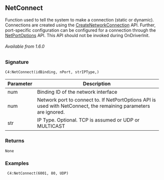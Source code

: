 ## NetConnect

Function used to tell the system to make a connection (static or dynamic). Connections are created using the [CreateNetworkConnection][1] API. Further, port-specific configuration can be configured for a connection through the [NetPortOptions][2] API. This API should not be invoked during OnDriverInit.

###### Available from 1.6.0


### Signature

`C4:NetConnect(idBinding, nPort, strIPType,)`


| Parameter | Description |
| --- | --- |
| num | Binding ID of the network interface |
| num | Network port to connect to. If NetPortOptions API is used with NetConnect, the remaining parameters are ignored. |
| str | IP Type. Optional. TCP is assumed or UDP or MULTICAST |


### Returns

`None`


### Examples

` C4:NetConnect(6001, 80, UDP)`

[1]:	https://snap-one.github.io/docs-driverworks-api/#serial-and-network-interface-createnetworkconnection
[2]:	https://snap-one.github.io/docs-driverworks-api/#serial-and-network-interface-netportoptions